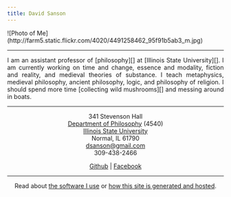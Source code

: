 ```yaml
---
title: David Sanson
---
```


<div class="home_image_container">
<div class="home_image">
![Photo of Me](http://farm5.static.flickr.com/4020/4491258462_95f91b5ab3_m.jpg)
</div>
</div>

* * * * *

<p style="text-align: justify">
I am an assistant professor of [philosophy][] at [Illinois State
University][]. I am currently working on time and change, essence and
modality, fiction and reality, and medieval theories of substance. I
teach metaphysics, medieval philosophy, ancient philosophy, logic, and
philosophy of religion. I should spend more time [collecting wild
mushrooms][] and messing around in boats.
</p>

* * * * *

<div style="text-align:center">

341 Stevenson Hall\
[Department of Philosophy][philosophy] (4540)\
[Illinois State University][]\
Normal, IL 61790\
<dsanson@gmail.com>\
309-438-2466

[Github][] | [Facebook][]

* * * * *

Read about
[the software I use][] or [how this site is generated and hosted][].

</div>

  [philosophy]: http://philosophy.illinoisstate.edu/
  [Illinois State University]: http://illinoisstate.edu/
  [collecting wild mushrooms]: http://morelmushroomhunting.com/morelfinds.html
  [PhilPapers]: http://philpapers.org/s/David%20Sanson
  [Github]: http://github.com/dsanson
  [Facebook]: http://www.facebook.com/people/David_Sanson/12455093
  [the software I use]: /software
  [how this site is generated and hosted]: /site
